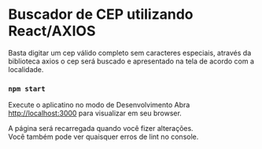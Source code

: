 # Buscador de CEP utilizando React/AXIOS

Basta digitar um cep válido completo sem caracteres especiais, através da biblioteca axios o cep será buscado e apresentado na tela de acordo com
a localidade.

### `npm start`

Execute o aplicatino no modo de Desenvolvimento
Abra [http://localhost:3000](http://localhost:3000) para visualizar em seu browser.

A página será recarregada quando você fizer alterações. \
Você também pode ver quaisquer erros de lint no console.
